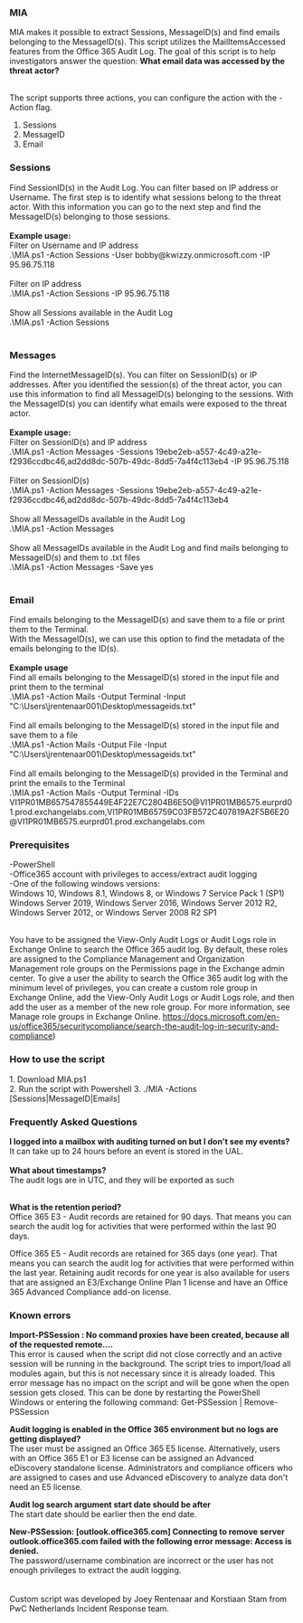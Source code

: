 <h3>MIA</h3>
MIA makes it possible to extract Sessions, MessageID(s) and find emails belonging to the MessageID(s). This script utilizes the MailItemsAccessed features from the Office 365 Audit Log.
The goal of this script is to help investigators answer the question: <b>What email data was accessed by the threat actor?</b><br><br>

The script supports three actions, you can configure the action with the -Action flag.
  1. Sessions
  2. MessageID
  3. Email
  
<h3>Sessions</h3>
Find SessionID(s) in the Audit Log. You can filter based on IP address or Username.
The first step is to identify what sessions belong to the threat actor. With this information you can go to the next step and find the MessageID(s) belonging to those sessions.<br><br>
<b>Example usage:</b><br>
Filter on Username and IP address<br>
.\MIA.ps1 -Action Sessions -User bobby@kwizzy.onmicrosoft.com -IP 95.96.75.118<br><br>
Filter on IP address<br>
.\MIA.ps1 -Action Sessions -IP 95.96.75.118<br><br>
Show all Sessions available in the Audit Log<br>
.\MIA.ps1 -Action Sessions<br><br>

<h3>Messages</h3>
Find the InternetMessageID(s). You can filter on SessionID(s) or IP addresses. 
After you identified the session(s) of the threat actor, you can use this information to find all MessageID(s) belonging to the sessions.
With the MessageID(s) you can identify what emails were exposed to the threat actor.<br><br>
<b>Example usage:</b><br>
Filter on SessionID(s) and IP address<br>
.\MIA.ps1 -Action Messages -Sessions 19ebe2eb-a557-4c49-a21e-f2936ccdbc46,ad2dd8dc-507b-49dc-8dd5-7a4f4c113eb4 -IP 95.96.75.118<br><br>
Filter on SessionID(s)<br>
.\MIA.ps1 -Action Messages -Sessions 19ebe2eb-a557-4c49-a21e-f2936ccdbc46,ad2dd8dc-507b-49dc-8dd5-7a4f4c113eb4<br><br>
Show all MessageIDs available in the Audit Log<br>
.\MIA.ps1 -Action Messages<br><br>
Show all MessageIDs available in the Audit Log and find mails belonging to MessageID(s) and them to .txt files <br>
.\MIA.ps1 -Action Messages -Save yes<br><br>

<h3>Email</h3>
Find emails belonging to the MessageID(s) and save them to a file or print them to the Terminal.<br>
With the MessageID(s), we can use this option to find the metadata of the emails belonging to the ID(s).<br><br>
<b>Example usage</b><br>
Find all emails belonging to the MessageID(s) stored in the input file and print them to the terminal<br>
.\MIA.ps1 -Action Mails -Output Terminal -Input "C:\Users\jrentenaar001\Desktop\messageids.txt"<br><br>
Find all emails belonging to the MessageID(s) stored in the input file and save them to a file<br>
.\MIA.ps1 -Action Mails -Output File -Input "C:\Users\jrentenaar001\Desktop\messageids.txt"<br><br>
Find all emails belonging to the MessageID(s) provided in the Terminal and print the emails to the Terminal<br>
.\MIA.ps1 -Action Mails -Output Terminal -IDs VI1PR01MB657547855449E4F22E7C2804B6E50@VI1PR01MB6575.eurprd01.prod.exchangelabs.com,VI1PR01MB65759C03FB572C407819A2F5B6E20@VI1PR01MB6575.eurprd01.prod.exchangelabs.com

<h3>Prerequisites</h3>
	-PowerShell<br>
	-Office365 account with privileges to access/extract audit logging<br>
	-One of the following windows versions:<br> 
Windows 10, Windows 8.1, Windows 8, or Windows 7 Service Pack 1 (SP1)<br>
Windows Server 2019, Windows Server 2016, Windows Server 2012 R2, Windows Server 2012, or Windows Server 2008 R2 SP1<br>
<br>

You have to be assigned the View-Only Audit Logs or Audit Logs role in Exchange Online to search the Office 365 audit log.
By default, these roles are assigned to the Compliance Management and Organization Management role groups on the Permissions page in the Exchange admin center. To give a user the ability to search the Office 365 audit log with the minimum level of privileges, you can create a custom role group in Exchange Online, add the View-Only Audit Logs or Audit Logs role, and then add the user as a member of the new role group. For more information, see Manage role groups in Exchange Online.
https://docs.microsoft.com/en-us/office365/securitycompliance/search-the-audit-log-in-security-and-compliance)<br>

<h3>How to use the script</h3>
1.	Download MIA.ps1<br>
2.	Run the script with Powershell
3. ./MIA -Actions [Sessions|MessageID|Emails]

<h3>Frequently Asked Questions</h3>
<b>I logged into a mailbox with auditing turned on but I don't see my events?</b><br>
It can take up to 24 hours before an event is stored in the UAL.
<br>
<br>
<b>What about timestamps?</b><br>
The audit logs are in UTC, and they will be exported as such<br>
<br>

<b>What is the retention period?</b><br>
Office 365 E3 - Audit records are retained for 90 days. That means you can search the audit log for activities that were performed within the last 90 days.

Office 365 E5 - Audit records are retained for 365 days (one year). That means you can search the audit log for activities that were performed within the last year. Retaining audit records for one year is also available for users that are assigned an E3/Exchange Online Plan 1 license and have an Office 365 Advanced Compliance add-on license.
<br>

<h3>Known errors</h3>
<b>Import-PSSession : No command proxies have been created, because all of the requested remote....</b><br>
This error is caused when the script did not close correctly and an active session will be running in the background.
The script tries to import/load all modules again, but this is not necessary since it is already loaded. This error message has no impact on the script and will be gone when the open session gets closed. This can be done by restarting the PowerShell Windows or entering the following command: Get-PSSession | Remove-PSSession <br>

<b>Audit logging is enabled in the Office 365 environment but no logs are getting displayed?</b><br>
The user must be assigned an Office 365 E5 license. Alternatively, users with an Office 365 E1 or E3 license can be assigned an Advanced eDiscovery standalone license. Administrators and compliance officers who are assigned to cases and use Advanced eDiscovery to analyze data don't need an E5 license.<br>

<b>Audit log search argument start date should be after</b><br>
The start date should be earlier then the end date.

<b>New-PSSession: [outlook.office365.com] Connecting to remove server outlook.office365.com failed with the following error message: Access is denied.</b><br>
The password/username combination are incorrect or the user has not enough privileges to extract the audit logging.<br>
<br>
<br>
Custom script was developed by Joey Rentenaar and Korstiaan Stam from PwC Netherlands Incident Response team. <br>

